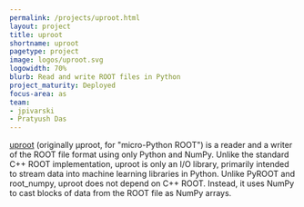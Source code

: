 ```yaml
---
permalink: /projects/uproot.html
layout: project
title: uproot
shortname: uproot
pagetype: project
image: logos/uproot.svg
logowidth: 70%
blurb: Read and write ROOT files in Python
project_maturity: Deployed
focus-area: as
team:
- jpivarski
- Pratyush Das
---
```


[uproot](https://github.com/scikit-hep/uproot4)
(originally μproot, for "micro-Python ROOT") is a reader and a writer of the ROOT file format using only Python and NumPy. Unlike the standard C++ ROOT implementation, uproot is only an I/O library, primarily intended to stream data into machine learning libraries in Python. Unlike PyROOT and root_numpy, uproot does not depend on C++ ROOT. Instead, it uses NumPy to cast blocks of data from the ROOT file as NumPy arrays.
